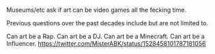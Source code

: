 Museums/etc ask if art can be video games all the fecking time.

Previous questions over the past decades include but are not limited to.

Can art be a Rap.
Can art be a DJ.
Can art be a Minecraft.
Can art be a Influencer. https://twitter.com/MisterABK/status/1528458101787181056